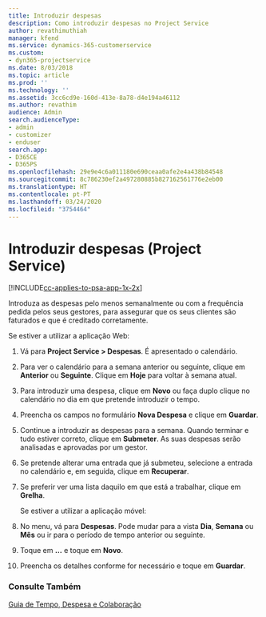 ```yaml
---
title: Introduzir despesas
description: Como introduzir despesas no Project Service
author: revathimuthiah
manager: kfend
ms.service: dynamics-365-customerservice
ms.custom:
- dyn365-projectservice
ms.date: 8/03/2018
ms.topic: article
ms.prod: ''
ms.technology: ''
ms.assetid: 3cc6cd9e-160d-413e-8a78-d4e194a46112
ms.author: revathim
audience: Admin
search.audienceType:
- admin
- customizer
- enduser
search.app:
- D365CE
- D365PS
ms.openlocfilehash: 29e9e4c6a011180e690ceaa0afe2e4a438b84548
ms.sourcegitcommit: 8c786230ef2a497280885b827162561776e2eb00
ms.translationtype: HT
ms.contentlocale: pt-PT
ms.lasthandoff: 03/24/2020
ms.locfileid: "3754464"
---
```

# <a name="enter-expenses-project-service"></a>Introduzir despesas (Project Service)

[!INCLUDE[cc-applies-to-psa-app-1x-2x](../includes/cc-applies-to-psa-app-1x-2x.md)]

Introduza as despesas pelo menos semanalmente ou com a frequência pedida pelos seus gestores, para assegurar que os seus clientes são faturados e que é creditado corretamente.  
  
 Se estiver a utilizar a aplicação Web:  
  
1. Vá para **Project Service > Despesas**. É apresentado o calendário.  
  
2. Para ver o calendário para a semana anterior ou seguinte, clique em **Anterior** ou **Seguinte**. Clique em **Hoje** para voltar à semana atual.  
  
3. Para introduzir uma despesa, clique em **Novo** ou faça duplo clique no calendário no dia em que pretende introduzir o tempo.  
  
4. Preencha os campos no formulário **Nova Despesa** e clique em **Guardar**.  
  
5. Continue a introduzir as despesas para a semana. Quando terminar e tudo estiver correto, clique em **Submeter**. As suas despesas serão analisadas e aprovadas por um gestor.  
  
6. Se pretende alterar uma entrada que já submeteu, selecione a entrada no calendário e, em seguida, clique em **Recuperar**.  
  
7. Se preferir ver uma lista daquilo em que está a trabalhar, clique em **Grelha**.  
  
   Se estiver a utilizar a aplicação móvel:  
  
8. No menu, vá para **Despesas**.     Pode mudar para a vista **Dia**, **Semana** ou **Mês** ou ir para o período de tempo anterior ou seguinte.  
  
9. Toque em **…** e toque em **Novo**.  
  
10. Preencha os detalhes conforme for necessário e toque em **Guardar**.  
  
### <a name="see-also"></a>Consulte Também  
 [Guia de Tempo, Despesa e Colaboração](../project-service/time-expense-collaboration-guide.md)
